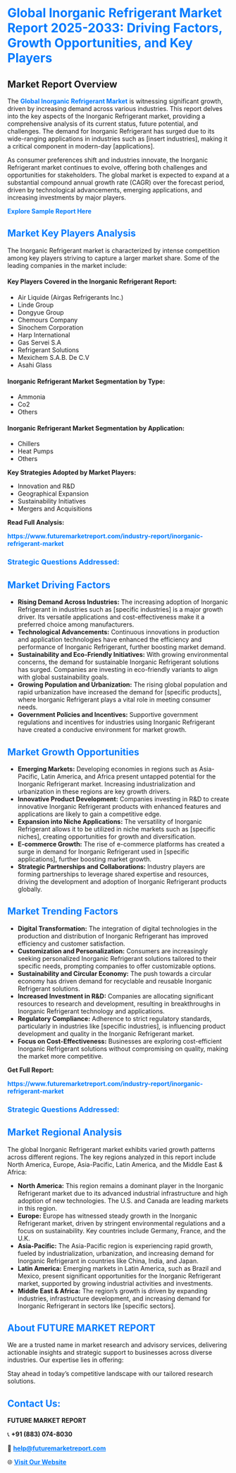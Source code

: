 <h1 style="color: #007BFF;">Global Inorganic Refrigerant Market Report 2025-2033: Driving Factors, Growth Opportunities, and Key Players</h1>

<section id="overview">
<h2>Market Report Overview</h2>
<p>The <a href="https://www.futuremarketreport.com/industry-report/inorganic-refrigerant-market" style="color: #007BFF; text-decoration: none;"><strong>Global Inorganic Refrigerant Market</strong></a> is witnessing significant growth, driven by increasing demand across various industries. This report delves into the key aspects of the Inorganic Refrigerant market, providing a comprehensive analysis of its current status, future potential, and challenges. The demand for Inorganic Refrigerant has surged due to its wide-ranging applications in industries such as [insert industries], making it a critical component in modern-day [applications].</p>
<p>As consumer preferences shift and industries innovate, the Inorganic Refrigerant market continues to evolve, offering both challenges and opportunities for stakeholders. The global market is expected to expand at a substantial compound annual growth rate (CAGR) over the forecast period, driven by technological advancements, emerging applications, and increasing investments by major players.</p>
</section>

<section id="overview">
<p><a href="https://www.futuremarketreport.com/request-sample/reportId=29750" style="color: #007BFF; text-decoration: none;"><strong>Explore Sample Report Here</strong></a></p>
</section>

<section id="key-players">
<h2 style="color: #007BFF;">Market Key Players Analysis</h2>
<p>The Inorganic Refrigerant market is characterized by intense competition among key players striving to capture a larger market share. Some of the leading companies in the market include:</p>
<h4>Key Players Covered in the Inorganic Refrigerant Report:</h4>
<ul><li>Air Liquide (Airgas Refrigerants Inc.)</li><li>Linde Group</li><li>Dongyue Group</li><li>Chemours Company</li><li>Sinochem Corporation</li><li>Harp International</li><li>Gas Servei S.A</li><li>Refrigerant Solutions</li><li>Mexichem S.A.B. De C.V</li><li>Asahi Glass</li></ul>
<h4>Inorganic Refrigerant Market Segmentation by Type:</h4>
<ul><li>Ammonia</li><li>Co2</li><li>Others</li></ul>

<h4>Inorganic Refrigerant Market Segmentation by Application:</h4>
<ul><li>Chillers</li><li>Heat Pumps</li><li>Others</li></ul>
<p><strong>Key Strategies Adopted by Market Players:</strong></p>
<ul>
<li>Innovation and R&D</li>
<li>Geographical Expansion</li>
<li>Sustainability Initiatives</li>
<li>Mergers and Acquisitions</li>
</ul>
</section>

<section>
<p><strong>Read Full Analysis: </strong></p><a href="https://www.futuremarketreport.com/industry-report/inorganic-refrigerant-market" style="color: #007BFF; text-decoration: none;"><strong>https://www.futuremarketreport.com/industry-report/inorganic-refrigerant-market</strong></a>
<h3 style="color: #007BFF;">Strategic Questions Addressed:</h3>
</section>

<section id="driving-factors">
<h2 style="color: #007BFF;">Market Driving Factors</h2>
<ul>
<li><strong>Rising Demand Across Industries:</strong> The increasing adoption of Inorganic Refrigerant in industries such as [specific industries] is a major growth driver. Its versatile applications and cost-effectiveness make it a preferred choice among manufacturers.</li>
<li><strong>Technological Advancements:</strong> Continuous innovations in production and application technologies have enhanced the efficiency and performance of Inorganic Refrigerant, further boosting market demand.</li>
<li><strong>Sustainability and Eco-Friendly Initiatives:</strong> With growing environmental concerns, the demand for sustainable Inorganic Refrigerant solutions has surged. Companies are investing in eco-friendly variants to align with global sustainability goals.</li>
<li><strong>Growing Population and Urbanization:</strong> The rising global population and rapid urbanization have increased the demand for [specific products], where Inorganic Refrigerant plays a vital role in meeting consumer needs.</li>
<li><strong>Government Policies and Incentives:</strong> Supportive government regulations and incentives for industries using Inorganic Refrigerant have created a conducive environment for market growth.</li>
</ul>
</section>

<section id="growth-opportunities">
<h2 style="color: #007BFF;">Market Growth Opportunities</h2>
<ul>
<li><strong>Emerging Markets:</strong> Developing economies in regions such as Asia-Pacific, Latin America, and Africa present untapped potential for the Inorganic Refrigerant market. Increasing industrialization and urbanization in these regions are key growth drivers.</li>
<li><strong>Innovative Product Development:</strong> Companies investing in R&D to create innovative Inorganic Refrigerant products with enhanced features and applications are likely to gain a competitive edge.</li>
<li><strong>Expansion into Niche Applications:</strong> The versatility of Inorganic Refrigerant allows it to be utilized in niche markets such as [specific niches], creating opportunities for growth and diversification.</li>
<li><strong>E-commerce Growth:</strong> The rise of e-commerce platforms has created a surge in demand for Inorganic Refrigerant used in [specific applications], further boosting market growth.</li>
<li><strong>Strategic Partnerships and Collaborations:</strong> Industry players are forming partnerships to leverage shared expertise and resources, driving the development and adoption of Inorganic Refrigerant products globally.</li>
</ul>
</section>

<section id="trending-factors">
<h2 style="color: #007BFF;">Market Trending Factors</h2>
<ul>
<li><strong>Digital Transformation:</strong> The integration of digital technologies in the production and distribution of Inorganic Refrigerant has improved efficiency and customer satisfaction.</li>
<li><strong>Customization and Personalization:</strong> Consumers are increasingly seeking personalized Inorganic Refrigerant solutions tailored to their specific needs, prompting companies to offer customizable options.</li>
<li><strong>Sustainability and Circular Economy:</strong> The push towards a circular economy has driven demand for recyclable and reusable Inorganic Refrigerant solutions.</li>
<li><strong>Increased Investment in R&D:</strong> Companies are allocating significant resources to research and development, resulting in breakthroughs in Inorganic Refrigerant technology and applications.</li>
<li><strong>Regulatory Compliance:</strong> Adherence to strict regulatory standards, particularly in industries like [specific industries], is influencing product development and quality in the Inorganic Refrigerant market.</li>
<li><strong>Focus on Cost-Effectiveness:</strong> Businesses are exploring cost-efficient Inorganic Refrigerant solutions without compromising on quality, making the market more competitive.</li>
</ul>
</section>

<section>
<p><strong>Get Full Report: </strong></p><a href="https://www.futuremarketreport.com/industry-report/inorganic-refrigerant-market" style="color: #007BFF; text-decoration: none;"><strong>https://www.futuremarketreport.com/industry-report/inorganic-refrigerant-market</strong></a>
<h3 style="color: #007BFF;">Strategic Questions Addressed:</h3>
</section>


<section id="regional-analysis">
<h2 style="color: #007BFF;">Market Regional Analysis</h2>
<p>The global Inorganic Refrigerant market exhibits varied growth patterns across different regions. The key regions analyzed in this report include North America, Europe, Asia-Pacific, Latin America, and the Middle East & Africa:</p>
<ul>
<li><strong>North America:</strong> This region remains a dominant player in the Inorganic Refrigerant market due to its advanced industrial infrastructure and high adoption of new technologies. The U.S. and Canada are leading markets in this region.</li>
<li><strong>Europe:</strong> Europe has witnessed steady growth in the Inorganic Refrigerant market, driven by stringent environmental regulations and a focus on sustainability. Key countries include Germany, France, and the U.K.</li>
<li><strong>Asia-Pacific:</strong> The Asia-Pacific region is experiencing rapid growth, fueled by industrialization, urbanization, and increasing demand for Inorganic Refrigerant in countries like China, India, and Japan.</li>
<li><strong>Latin America:</strong> Emerging markets in Latin America, such as Brazil and Mexico, present significant opportunities for the Inorganic Refrigerant market, supported by growing industrial activities and investments.</li>
<li><strong>Middle East & Africa:</strong> The region’s growth is driven by expanding industries, infrastructure development, and increasing demand for Inorganic Refrigerant in sectors like [specific sectors].</li>
</ul>
</section>

<footer>
<h2 style="color: #007BFF;">About FUTURE MARKET REPORT</h2>
<p>We are a trusted name in market research and advisory services, delivering actionable insights and strategic support to businesses across diverse industries. Our expertise lies in offering:</p>

<p>Stay ahead in today’s competitive landscape with our tailored research solutions.</p>

<h2 style="color: #007BFF;">Contact Us:</h2>
<p><strong>FUTURE MARKET REPORT</strong></p>
<p>📞 <strong>+91 (883) 074-8030</strong></p>
<p>📧 <strong><a href="mailto:help@futuremarketreport.com" style="color: #007BFF;">help@futuremarketreport.com</a></strong></p>
<p>🌐 <strong><a href="https://www.futuremarketreport.com/" style="color: #007BFF;">Visit Our Website</a></strong></p>
</footer>
